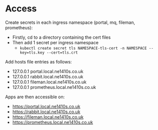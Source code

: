 # Access

Create secrets in each ingress namespace (portal, mq, fileman, prometheus):
  - Firstly, cd to a directory containing the cert files
  - Then add 1 secret per ingress namespace
    - `kubectl create secret tls NAMESPACE-tls-cert -n NAMESPACE --key=tls.key --cert=tls.crt`

Add hosts file entries as follows:
  - 127.0.0.1 portal.local.ne1410s.co.uk
  - 127.0.0.1 rabbit.local.ne1410s.co.uk
  - 127.0.0.1 fileman.local.ne1410s.co.uk
  - 127.0.0.1 prometheus.local.ne1410s.co.uk

Apps are then accessible on:
  - https://portal.local.ne1410s.co.uk
  - https://rabbit.local.ne1410s.co.uk
  - https://fileman.local.ne1410s.co.uk
  - https://prometheus.local.ne1410s.co.uk